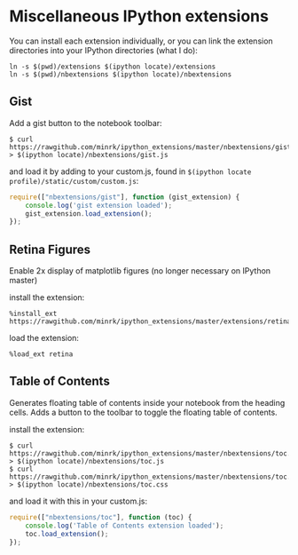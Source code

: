 # Miscellaneous IPython extensions

You can install each extension individually, or you can link the extension directories
into your IPython directories (what I do):

    ln -s $(pwd)/extensions $(ipython locate)/extensions
    ln -s $(pwd)/nbextensions $(ipython locate)/nbextensions

## Gist

Add a gist button to the notebook toolbar:

    $ curl https://rawgithub.com/minrk/ipython_extensions/master/nbextensions/gist.js > $(ipython locate)/nbextensions/gist.js

and load it by adding to your custom.js, found in `$(ipython locate profile)/static/custom/custom.js`:

```javascript
require(["nbextensions/gist"], function (gist_extension) {
    console.log('gist extension loaded');
    gist_extension.load_extension();
});
```


## Retina Figures

Enable 2x display of matplotlib figures (no longer necessary on IPython master)

install the extension:

    %install_ext https://rawgithub.com/minrk/ipython_extensions/master/extensions/retina.py

load the extension:

    %load_ext retina

## Table of Contents 

Generates floating table of contents inside your notebook from the heading cells.
Adds a button to the toolbar to toggle the floating table of contents.

install the extension:

    $ curl https://rawgithub.com/minrk/ipython_extensions/master/nbextensions/toc.js > $(ipython locate)/nbextensions/toc.js
    $ curl https://rawgithub.com/minrk/ipython_extensions/master/nbextensions/toc.css > $(ipython locate)/nbextensions/toc.css

and load it with this in your custom.js:

```javascript
require(["nbextensions/toc"], function (toc) {
    console.log('Table of Contents extension loaded');
    toc.load_extension();
});
```
